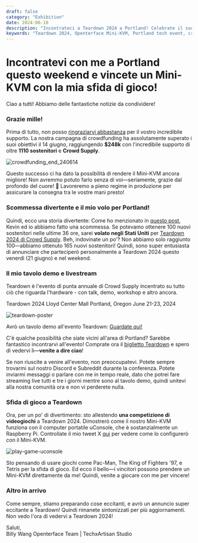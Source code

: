```yaml
---
draft: false
category: "Exhibition"
date: 2024-06-18
description: "Incontrateci a Teardown 2024 a Portland! Celebrate il successo del crowdfunding di $248K di Openterface Mini-KVM, giocate a giochi retrò per vincere un Mini-KVM, e incontrate il nostro team di persona. Demo live e streaming disponibili dal 21 al 23 giugno al Lloyd Center Mall."
keywords: "Teardown 2024, Openterface Mini-KVM, Portland tech event, crowdfunding success, hardware demo, retro gaming challenge, uConsole, Crowd Supply event, tech conference, hardware development, live demo, gaming competition, Mini-KVM giveaway, tech meetup"
---
```


# Incontratevi con me a Portland questo weekend e vincete un Mini-KVM con la mia sfida di gioco!

Ciao a tutti! Abbiamo delle fantastiche notizie da condividere!

### Grazie mille!
Prima di tutto, non posso [ringraziarvi abbastanza](https://x.com/TechxArtisan/status/1801850068263178300) per il vostro incredibile supporto. La nostra campagna di crowdfunding ha assolutamente superato i suoi obiettivi il 14 giugno, raggiungendo **$248k** con l'incredibile supporto di oltre **1110 sostenitori** e **Crowd Supply**.

![crowdfunding_end_240614](https://www.crowdsupply.com/img/b812/9768a2ad-1b78-45dd-966c-942c170fb812/crowdfunding-end-240614_jpg_md-xl.jpg)

Questo successo ci ha dato la possibilità di rendere il Mini-KVM ancora migliore! Non avremmo potuto farlo senza di voi—seriamente, grazie dal profondo del cuore! 🧡 Lavoreremo a pieno regime in produzione per assicurare la consegna tra le vostre mani presto!

### Scommessa divertente e il mio volo per Portland!
Quindi, ecco una storia divertente: Come ho menzionato in [questo post](https://www.crowdsupply.com/techxartisan/openterface-mini-kvm/updates/last-hours-to-back-and-mini-kvms-at-tech-frontlines), Kevin ed io abbiamo fatto una scommessa. Se potevamo ottenere 100 nuovi sostenitori nelle ultime 36 ore, sarei **volato negli Stati Uniti** per [Teardown 2024 di Crowd Supply](https://www.crowdsupply.com/teardown/portland-2024). Beh, indovinate un po'? Non abbiamo solo raggiunto 100—abbiamo ottenuto 165 nuovi sostenitori! Quindi, sono super entusiasta di annunciare che parteciperò personalmente a Teardown 2024 questo venerdì (21 giugno) e nel weekend.

### Il mio tavolo demo e livestream
Teardown è l'evento di punta annuale di Crowd Supply incentrato su tutto ciò che riguarda l'hardware - con talk, demo, workshop e altro ancora.

Teardown 2024 Lloyd Center Mall Portland, Oregon June 21-23, 2024

![teardown-poster](https://www.crowdsupply.com/img/25ea/1d486985-1024-45ca-8b7d-0bdc388e25ea/twitter-1600-1900-td2024-wires_jpg_md-xl.jpg)

Avrò un tavolo demo all'evento Teardown: [Guardate qui!](https://www.crowdsupply.com/teardown/portland-2024/demo/openterface-mini-kvm-turn-your-laptop-as-a-kvm-console)

C'è qualche possibilità che siate vicini all'area di Portland? Sarebbe fantastico incontrarvi all'evento! Comprate ora il [biglietto Teardown](https://www.crowdsupply.com/teardown/portland-2024) e spero di vedervi lì—**venite a dire ciao**!

Se non riuscite a venire all'evento, non preoccupatevi. Potete sempre trovarmi sul nostro Discord e Subreddit durante la conferenza. Potete inviarmi messaggi o parlare con me in tempo reale, dato che potrei fare streaming live tutti e tre i giorni mentre sono al tavolo demo, quindi unitevi alla nostra comunità ora e non vi perderete nulla.

### Sfida di gioco a Teardown
Ora, per un po' di divertimento: sto allestendo **una competizione di videogiochi** a Teardown 2024. Dimostrerò come il nostro Mini-KVM funziona con il computer portatile uConsole, che è sostanzialmente un Raspberry Pi. Controllate il mio tweet X [qui](https://x.com/TechxArtisan/status/1802675690015424962) per vedere come lo configurerò con il Mini-KVM.

![play-game-uconsole](https://www.crowdsupply.com/img/c4d2/d5fe66f3-4f3e-4398-bd11-494ae317c4d2/play-game-uconsole_png_md-xl.jpg)

Sto pensando di usare giochi come Pac-Man, The King of Fighters '97, e Tetris per la sfida di gioco. Ed ecco il bello—i vincitori possono prendere un Mini-KVM direttamente da me! Quindi, venite a giocare con me per vincere!

### Altro in arrivo
Come sempre, stiamo preparando cose eccitanti, e avrò un annuncio super eccitante a Teardown! Quindi rimanete sintonizzati per più aggiornamenti. Non vedo l'ora di vedervi a Teardown 2024!

Saluti,  
Billy Wang
Openterface Team | TechxArtisan Studio

